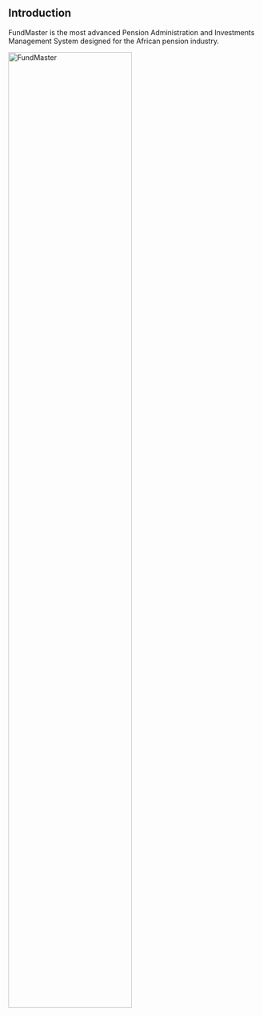 ## Introduction

FundMaster is the most advanced Pension Administration and Investments Management System designed for the African
pension industry.


<img  alt="FundMaster" width="70%" height="auto"  class="center"  src="../media/landingpage.png"> 

